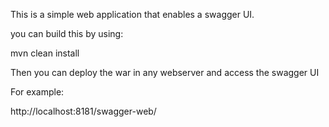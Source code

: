 This is a simple web application that enables a swagger UI.

you can build this by using:

mvn clean install 

Then you can deploy the war in any webserver and access the swagger UI

For example: 

http://localhost:8181/swagger-web/
